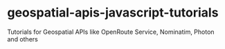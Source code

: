 # geospatial-apis-javascript-tutorials
Tutorials for Geospatial APIs like OpenRoute Service, Nominatim, Photon and others
